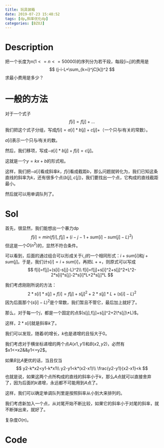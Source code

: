 ```yaml
---
title: 玩具装箱
date: 2019-07-23 15:48:52
tags: [dp,斜率优化dp]
categories: [BZOJ]
---
```


# Description

把一个长度为n($1<=n<=50000$)的序列分为若干段，每段[i~j]的费用是
$$
(j-i-L+\sum_{k=i}^jC[k])^2
$$
求最小费用是多少？

<!--more-->


# 一般的方法

对于一个式子
$$
f[i]=f[j]+...
$$
我们把这个式子分组，写成$f[i]=a[i]*b[j]+c[j]+$（一个只与i有关的常数）。

$a[i]$表示一个只与$i$有关的数。

然后，我们移项，写成$-a[i]*b[j]+f[i]=c[j]$。

这就是一个$y=kx+b$的形式啦。

这样，我们把$-a[i]$看成斜率$k$，$f[i]$看成截距$b$，那么问题就转化为，我们已知这条直线的斜率为$k$，还有很多个点$(b[j],c[j])$，我们要找出一个点，它构成的直线截距最小。

然后就可以用单调队列了。

# Sol

首先，很显然，我们能想出一个暴力dp
$$
f[i]=min(f[i],f[j]+(i-j-1+sum[i]-sum[j]-L)^2)
$$
但这是一个$O(n^2)$的，显然不符合条件。

可以看到，后面的通过组合可以形成关于$i,j$的一个相同形式：$i+sum[i]$和$j+sum[j]$。于是，我们计$s[i]=i+sum[i]$，再把$L++$，则原式可以写成
$$
f[i]=f[j]+(s[i]-s[j]-L)^2\\
f[i]=f[j]+s[i]^2+s[j]^2+L^2-2*s[i]*s[j]-2*s[i]*L+2*s[j]*L
$$

我们考虑刚刚所说的方法：
$$
2*s[i]*s[j]+f[i]=f[j]+s[j]^2+2*s[j]*L+(s[i]-L)^2
$$
因为后面那个$(s[i]-L)^2$是个常数，我们暂且不管它，最后加上就好了。

那么，对于每一个$j$，都是一个固定的点$(s[j],f[j]+s[j]^2+2\*s[j]\*L)$。

这样，$2*s[i]$就是斜率$k$了。

我们可以发现，随着$i$的增长，$k$也是递增的且恒大于0。

我们考虑对于横坐标递增的两个点$A(x1,y1)$和$B(x2,y2)$，必然有$x1<=x2&&y1<=y2$。

如果$B$比$A$更优的话，当且仅当
$$
y2-k*x2<y1-k*x1\\
y2-y1<k*(x2-x1)\\
\frac{y2-y1}{x2-x1}<k
$$
也就是说，如果这两个点所构成的直线的斜率小于$k$，那么$A$点就可以直接舍弃了，因为后面的$k$递增，永远都不可能用到$A$点了。

这样，我们可以确定单调队列里是按照斜率从小到大来排列的。

我们考虑新加入一个点，从对尾开始不断比较，如果它的斜率小于对尾的斜率，就不断弹出来，就好了。

复杂度$O(n)$。

# Code














